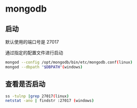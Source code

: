 # mongodb

## 启动

默认使用的端口号是 27017

通过指定的配置文件进行启动

```bash
mongod --config /opt/mongodb/bin/etc/mongodb.conf(linux)
mongod --dbpath "$DBPATH"(windows)
```

## 查看是否启动

```bash
ss -tulnp |grep 27017(linux)
netstat -ano | findstr :27017 (windows)
```
